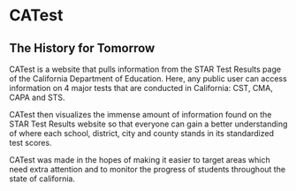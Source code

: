 # CATest
## The History for Tomorrow

CATest is a website that pulls information from the STAR Test Results page of the California Department of Education. Here, any public user can access information on 4 major tests that are conducted in California: CST, CMA, CAPA and STS. 

CATest then visualizes the immense amount of information found on the STAR Test Results website so that everyone can gain a better understanding of where each school, district, city and county stands in its standardized test scores.

CATest was made in the hopes of making it easier to target areas which need extra attention and to monitor the progress of students throughout the state of california. 